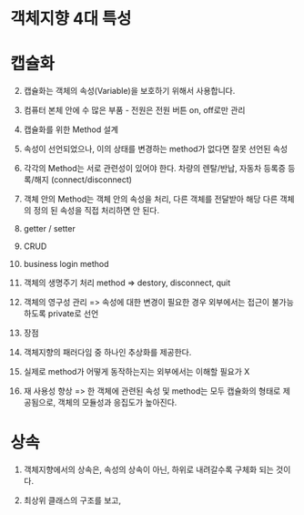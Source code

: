 # 객체지향 4대 특성

# 캡슐화

2. 캡슐화는 객체의 속성(Variable)을 보호하기 위해서 사용합니다.

3. 컴퓨터 본체 안에 수 많은 부품 - 전원은 전원 버튼 on, off로만 관리

4. 캡슐화를 위한 Method 설계

5. 속성이 선언되었으나, 이의 상태를 변경하는 method가 없다면 잘못 선언된 속성

6. 각각의 Method는 서로 관련성이 있어야 한다. 차량의 렌탈/반납, 자동차 등록증 등록/해지 (connect/disconnect)

7. 객체 안의 Method는 객체 안의 속성을 처리, 다른 객체를 전달받아 해당 다른 객체의 정의 된 속성을 직접 처리하면 안 된다.

8. getter / setter

9. CRUD

10. business login method

11. 객체의 생명주기 처리 method => destory, disconnect, quit

12. 객체의 영구성 관리 => 속성에 대한 변경이 필요한 경우 외부에서는 접근이 불가능 하도록 private로 선언

13. 장점

14. 객체지향의 패러다임 중 하나인 추상화를 제공한다.

15. 실제로 method가 어떻게 동작하는지는 외부에서는 이해할 필요가 X

16. 재 사용성 향상 => 한 객체에 관련된 속성 및 method는 모두 캡슐화의 형태로 제공됨으로, 객체의 모듈성과 응집도가 높아진다.

# 상속

1. 객체지향에서의 상속은, 속성의 상속이 아닌, 하위로 내려갈수록 구체화 되는 것이다.

2. 최상위 클래스의 구조를 보고, 
